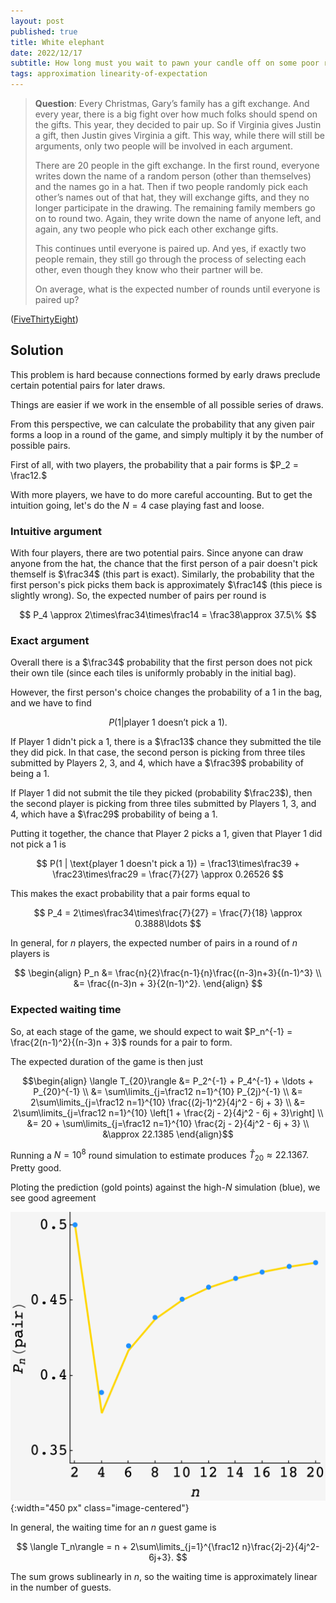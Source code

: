 ```yaml
---
layout: post
published: true
title: White elephant
date: 2022/12/17
subtitle: How long must you wait to pawn your candle off on some poor relative?
tags: approximation linearity-of-expectation 
---
```


>**Question**: Every Christmas, Gary’s family has a gift exchange. And every year, there is a big fight over how much folks should spend on the gifts. This year, they decided to pair up. So if Virginia gives Justin a gift, then Justin gives Virginia a gift. This way, while there will still be arguments, only two people will be involved in each argument.
>
>There are $20$ people in the gift exchange. In the first round, everyone writes down the name of a random person (other than themselves) and the names go in a hat. Then if two people randomly pick each other’s names out of that hat, they will exchange gifts, and they no longer participate in the drawing. The remaining family members go on to round two. Again, they write down the name of anyone left, and again, any two people who pick each other exchange gifts.  
>
>This continues until everyone is paired up. And yes, if exactly two people remain, they still go through the process of selecting each other, even though they know who their partner will be.
>
>On average, what is the expected number of rounds until everyone is paired up?

<!--more-->

([FiveThirtyEight](https://fivethirtyeight.com/features/can-you-make-it-to-2023/))

## Solution

This problem is hard because connections formed by early draws preclude certain potential pairs for later draws. 

Things are easier if we work in the ensemble of all possible series of draws. 

<!-- I'm going to make the simplifying assumption that each pair is independent.  -->

From this perspective, we can calculate the probability that any given pair forms a loop in a round of the game, and simply multiply it by the number of possible pairs.

First of all, with two players, the probability that a pair forms is $P_2 = \frac12.$

With more players, we have to do more careful accounting. But to get the intuition going, let's do the $N=4$ case playing fast and loose. 

### Intuitive argument

With four players, there are two potential pairs. Since anyone can draw anyone from the hat, the chance that the first person of a pair doesn't pick themself is $\frac34$ (this part is exact). Similarly, the probability that the first person's pick picks them back is approximately $\frac14$ (this piece is slightly wrong). So, the expected number of pairs per round is

$$ P_4 \approx 2\times\frac34\times\frac14 = \frac38\approx 37.5\% $$

### Exact argument

Overall there is a $\frac34$ probability that the first person does not pick their own tile (since each tiles is uniformly probably in the initial bag). 

However, the first person's choice changes the probability of a $1$ in the bag, and we have to find 

$$ P(1 | \text{player 1 doesn't pick a 1}). $$

If Player 1 didn't pick a $1,$ there is a $\frac13$ chance they submitted the tile they did pick. In that case, the second person is picking from three tiles submitted by Players 2, 3, and 4, which have a $\frac39$ probability of being a $1.$

If Player 1 did not submit the tile they picked (probability $\frac23$), then the second player is picking from three tiles submitted by Players 1, 3, and 4, which have a $\frac29$ probability of being a $1.$

Putting it together, the chance that Player 2 picks a $1,$ given that Player 1 did not pick a 1 is 

$$ P(1 | \text{player 1 doesn't pick a 1}) = \frac13\times\frac39 + \frac23\times\frac29 = \frac{7}{27} \approx 0.26526 $$

This makes the exact probability that a pair forms equal to 

$$ P_4 = 2\times\frac34\times\frac{7}{27} = \frac{7}{18} \approx 0.3888\ldots $$

In general, for $n$ players, the expected number of pairs in a round of $n$ players is

$$ 
   \begin{align}
      P_n &= \frac{n}{2}\frac{n-1}{n}\frac{(n-3)n+3}{(n-1)^3} \\
          &= \frac{(n-3)n + 3}{2(n-1)^2}. 
   \end{align}
$$
<!-- $$ P_n = \frac{n}{2}\frac{n-1}{n^2} = \frac{n-1}{2n}. $$ -->

### Expected waiting time

So, at each stage of the game, we should expect to wait $P_n^{-1} = \frac{2(n-1)^2}{(n-3)n + 3}$ rounds for a pair to form.

The expected duration of the game is then just 

$$\begin{align}
  \langle T_{20}\rangle &= P_2^{-1} + P_4^{-1} + \ldots + P_{20}^{-1} \\
  &= \sum\limits_{j=\frac12 n=1}^{10} P_{2j}^{-1} \\
  &= 2\sum\limits_{j=\frac12 n=1}^{10} \frac{(2j-1)^2}{4j^2 - 6j + 3} \\
  &= 2\sum\limits_{j=\frac12 n=1}^{10} \left[1 + \frac{2j - 2}{4j^2 - 6j + 3}\right] \\
  &= 20 + \sum\limits_{j=\frac12 n=1}^{10} \frac{2j - 2}{4j^2 - 6j + 3} \\
  &\approx 22.1385
\end{align}$$

Running a $N = 10^8$ round simulation to estimate produces $\hat{T}_{20} \approx 22.1367.$ Pretty good.

Ploting the prediction (gold points) against the high-$N$ simulation (blue), we see good agreement

![](/img/2022-12-17-christmas-game.png){:width="450 px" class="image-centered"}

In general, the waiting time for an $n$ guest game is

$$ \langle T_n\rangle = n + 2\sum\limits_{j=1}^{\frac12 n}\frac{2j-2}{4j^2-6j+3}. $$

The sum grows sublinearly in $n,$ so the waiting time is approximately linear in the number of guests.

<br>

